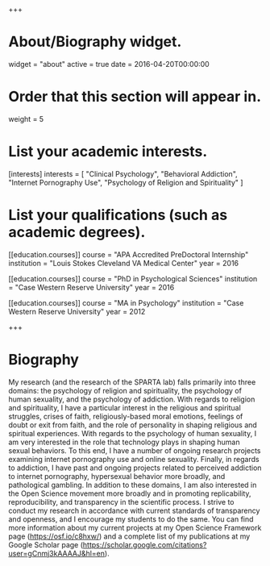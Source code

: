 +++
# About/Biography widget.
widget = "about"
active = true
date = 2016-04-20T00:00:00

# Order that this section will appear in.
weight = 5

# List your academic interests.
[interests]
  interests = [
    "Clinical Psychology",
    "Behavioral Addiction",
    "Internet Pornography Use",
    "Psychology of Religion and Spirituality"
  ]

# List your qualifications (such as academic degrees).
[[education.courses]]
  course = "APA Accredited PreDoctoral Internship"
  institution = "Louis Stokes Cleveland VA Medical Center"
  year = 2016

[[education.courses]]
  course = "PhD in Psychological Sciences"
  institution = "Case Western Reserve University"
  year = 2016

[[education.courses]]
  course = "MA in Psychology"
  institution = "Case Western Reserve University"
  year = 2012

 
+++

# Biography

My research (and the research of the SPARTA lab) falls primarily into three domains: the psychology of religion and spirituality, the psychology of human sexuality, and the psychology of addiction.  With regards to religion and spirituality, I have a particular interest in the religious and spiritual struggles, crises of faith, religiously-based moral emotions, feelings of doubt or exit from faith, and the role of personality in shaping religious and spiritual experiences.  With regards to the psychology of human sexuality, I am very interested in the role that technology plays in shaping human sexual behaviors. To this end, I have a number of ongoing research projects examining internet pornography use and online sexuality.  Finally, in regards to addiction, I have past and ongoing projects related to perceived addiction to internet pornography, hypersexual behavior more broadly, and pathological gambling.  In addition to these domains, I am also interested in the Open Science movement more broadly and in promoting replicability, reproducibility, and transparency in the scientific process.  I strive to conduct my research in accordance with current standards of transparency and openness, and I encourage my students to do the same. You can find more information about my current projects at my Open Science Framework page (https://osf.io/c8hxw/) and a complete list of my publications at my Google Scholar page (https://scholar.google.com/citations?user=gCnmj3kAAAAJ&hl=en).
